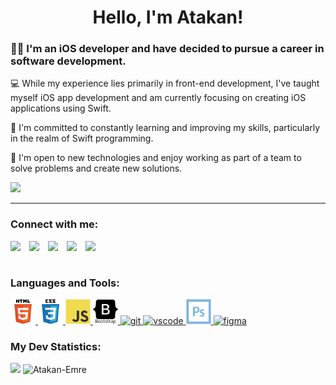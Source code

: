 <h1 align="center">Hello, I'm Atakan!</h1>
<h3 align="left">👋🏼 I'm an iOS developer and have decided to pursue a career in software development.</h3>

<p>
💻 While my experience lies primarily in front-end development, I've taught myself iOS app development and am currently focusing on creating iOS applications using Swift.
</p>

<p>
🌱 I'm committed to constantly learning and improving my skills, particularly in the realm of Swift programming.
</p>

<p>
🏢 I'm open to new technologies and enjoy working as part of a team to solve problems and create new solutions.
</p>



![](https://komarev.com/ghpvc/?username=Atakan-Emre&style=flat-square)
<hr>


<h3 align="left">Connect with me:</h3>



[<img width="30" src="https://unpkg.com/simple-icons@v5/icons/linkedin.svg" align="left" />][LinkedIn]

[<img width="30" src="https://unpkg.com/simple-icons@v5/icons/instagram.svg" align="left" />][instagram]

[<img width="30" src="https://unpkg.com/simple-icons@v5/icons/medium.svg" align="left" />][medium]

[<img width="30" src="https://unpkg.com/simple-icons@v5/icons/hackerrank.svg" align="left" />][hackerrank]

[<img width="30" src="https://unpkg.com/simple-icons@v5/icons/twitter.svg" align="left" />][twitter]


[LinkedIn]: https://www.linkedin.com/in/atakan-emre/

[instagram]: https://www.instagram.com/atakann.emre/

[medium]: https://medium.com/@AtakanEmre

[hackerrank]: https://www.hackerrank.com/satakanemre

[twitter]: https://twitter.com/dev_atakan


<br><br>



<h3 align="left">Languages and Tools:</h3>
<p align="left"> 
<a href="https://www.w3.org/html/" target="_blank"> <img src="https://raw.githubusercontent.com/devicons/devicon/master/icons/html5/html5-original-wordmark.svg" alt="html5" width="40" height="40"/> </a>
<a href="https://www.w3schools.com/css/" target="_blank"> <img src="https://raw.githubusercontent.com/devicons/devicon/master/icons/css3/css3-original-wordmark.svg" alt="css3" width="40" height="40"/> </a>
<a href="https://developer.mozilla.org/en-US/docs/Web/JavaScript" target="_blank"> <img src="https://raw.githubusercontent.com/devicons/devicon/master/icons/javascript/javascript-original.svg" alt="javascript" width="40" height="40"/> </a> 
<a href="https://getbootstrap.com" target="_blank"> <img src="https://raw.githubusercontent.com/devicons/devicon/master/icons/bootstrap/bootstrap-plain-wordmark.svg" alt="bootstrap" width="40" height="40"/> </a>
<a href="https://git-scm.com/" target="_blank"> <img src="https://www.vectorlogo.zone/logos/git-scm/git-scm-icon.svg" alt="git" width="40" height="40"/> </a>
<a href="https://code.visualstudio.com/" target="_blank"> <img src="https://user-images.githubusercontent.com/806104/98771085-46d8f180-23a9-11eb-9caf-9d4c0f605749.png" alt="vscode" width="40" height="40"/> </a>
<a href="https://www.photoshop.com/en" target="_blank"> <img src="https://raw.githubusercontent.com/devicons/devicon/master/icons/photoshop/photoshop-line.svg" alt="photoshop" width="40" height="40"/> </a> 
<a href="https://www.figma.com/" target="_blank"> <img src="https://www.vectorlogo.zone/logos/figma/figma-icon.svg" alt="figma" width="40" height="40"/> </a>
</p>

<h3 align="left">My Dev Statistics: </h3>

<p>  
<!-- GitHub Stats -->  
<img height="132em" src="https://github-readme-stats.vercel.app/api?username=Atakan-Emre&&theme=darcula&show_icons=true&hide_border=true" />
<img height="132em"  src="https://github-readme-streak-stats.herokuapp.com/?user=Atakan-Emre&theme=darcula" alt="Atakan-Emre" />
    
